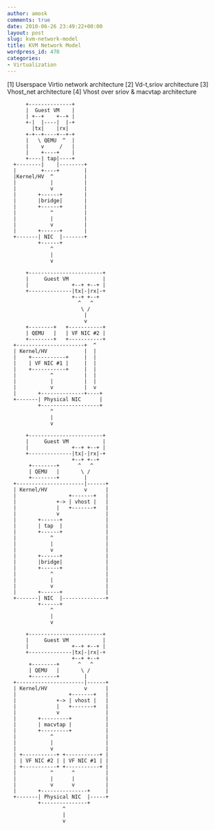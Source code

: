 ```yaml
---
author: amosk
comments: true
date: 2010-06-26 23:49:22+00:00
layout: post
slug: kvm-network-model
title: KVM Network Model
wordpress_id: 470
categories:
- Virtualization
---
```


[1] Userspace Virtio network architecture
    [2] Vd-t,sriov architecture
    [3] Vhost_net architecture
    [4] Vhost over sriov & macvtap architecture
    
          +--------------+
          |  Guest VM    |
          | +--+    +--+ |
          +-|  |----|  |-+
            |tx|    |rx|
          +-+--+----+--+-+
          |   \ QEMU  ^  |
          |    v     /   |
          |    +----+    |
          +----| tap|----+
      +--------|    |--------+
      |        +----+        |
      |Kernel/HV  ^          |
      |           |          |
      |           v          |
      |       +------+       |
      |       |bridge|       |
      |       +------+       |
      |           ^          |
      |           |          |
      |           v          |
      |       +------+       |
      +-------| NIC  |-------+
              +------+
                  ^
                  |
                  v
    
          +------------------------+
          |     Guest VM           |
          |              +--+ +--+ |
          +--------------|tx|-|rx|-+
                         +--+ +--+
                           ^   ^
                            \ /
                             |
                             v
          +--------+   +-----------+
          | QEMU   |   | VF NIC #2 |
          +--------+   +-----------+
      +----------------------+  ^
      | Kernel/HV            |  |
      |    +-----------+     |  |
      |    | VF NIC #1 |     |  |
      |    +-----------+     |  |
      |           ^          |  |
      |           |          |  |
      |           v          |  v
      |       +--------------+----+
      +-------| Physical NIC      |
              +-------------------+
                  ^
                  |
                  v
    
          +------------------------+
          |     Guest VM           |
          |              +--+ +--+ |
          +--------------|tx|-|rx|-+
                         +--+ +--+
           +--------+      ^   ^
           | QEMU   |       \ /
           +--------+        |
      +----------------------|------+
      | Kernel/HV            v      |
      |                 +-------+   |
      |             +-> | vhost |   |
      |             |   +-------+   |
      |             v               |
      |       +------+              |
      |       | tap  |              |
      |       +------+              |
      |           ^                 |
      |           |                 |
      |           v                 |
      |       +------+              |
      |       |bridge|              |
      |       +------+              |
      |           ^                 |
      |           |                 |
      |           v                 |
      |       +------+              |
      +-------| NIC  |--------------+
              +------+
                  ^
                  |
                  v
    
          +------------------------+
          |     Guest VM           |
          |              +--+ +--+ |
          +--------------|tx|-|rx|-+
                         +--+ +--+
           +--------+      ^   ^
           | QEMU   |       \ /
           +--------+        |
      +----------------------|------+
      | Kernel/HV            v      |
      |                 +-------+   |
      |             +-> | vhost |   |
      |             |   +-------+   |
      |             v               |
      |       +---------+           |
      |       | macvtap |           |
      |       +---------+           |
      |           ^                 |
      |           |                 |
      |           v                 |
      | +-----------+ +-----------+ |
      | | VF NIC #2 | | VF NIC #1 | |
      | +-----------+ +-----------+ |
      |           ^      ^          |
      |           |      |          |
      |           v      v          |
      |       +---------------+     |
      +-------| Physical NIC  |-----+
              +---------------+
                      ^
                      |
                      v
    
